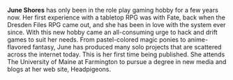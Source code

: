 **June Shores** has only been in the role play gaming hobby for a few
years now. Her first experience with a tabletop RPG was with Fate, back
when the Dresden Files RPG came out, and she has been in love with the
system ever since. With this new hobby came an all-consuming urge to
hack and drift games to suit her needs. From pastel-colored magic ponies
to anime-flavored fantasy, June has produced many solo projects that are
scattered across the internet today. This is her first time being
published. She attends The University of Maine at Farmington to pursue a
degree in new media and blogs at her web site, Headpigeons.